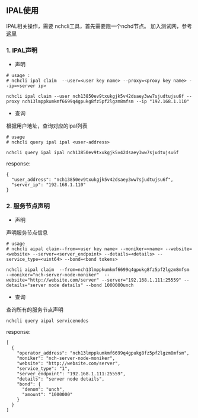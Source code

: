 ## IPAL使用

IPAL相关操作，需要 nchcli工具，首先需要跑一个nchd节点。 加入测试网，参考[这里](how-to-join-alphanet.md)

### 1. IPAL声明

* 声明

```cassandraql
# usage :
# nchcli ipal claim  --user=<user key name> --proxy=<proxy key name> --ip=<server ip>

nchcli ipal claim --user nch13850ev9txukgjk5v42dsaey3ww7sjudtujsu6f --proxy nch13lmppkumkmf6699q4gpukg8fz5pf2lgzm8mfsm --ip "192.168.1.110"
```


* 查询

根据用户地址，查询对应的ipal列表

```cassandraql
# usage
# nchcli query ipal ipal <user-address>

nchcli query ipal ipal nch13850ev9txukgjk5v42dsaey3ww7sjudtujsu6f
```

response:
```
{
  "user_address": "nch13850ev9txukgjk5v42dsaey3ww7sjudtujsu6f",
  "server_ip": "192.168.1.110"
}

```

### 2. 服务节点声明

* 声明

声明服务节点信息
```cassandraql
# usage
# nchcli aipal claim--from=<user key name> --moniker=<name> --website=<website> --server=<server_endpoint> --details=<details> --service_type=<uint64> --bond=<bond tokens>

nchcli aipal claim  --from=nch13lmppkumkmf6699q4gpukg8fz5pf2lgzm8mfsm --moniker="nch-server-node-moniker"  --website="http://website.com/server" --server="192.168.1.111:25559" --details="server node details" --bond 1000000unch
```

* 查询

查询所有的服务节点声明
```cassandraql
nchcli query aipal servicenodes
```

response:
```cassandraql
[
  {
    "operator_address": "nch13lmppkumkmf6699q4gpukg8fz5pf2lgzm8mfsm",
    "moniker": "nch-server-node-moniker",
    "website": "http://website.com/server",
    "service_type": "1",
    "server_endpoint": "192.168.1.111:25559",
    "details": "server node details",
    "bond": {
      "denom": "unch",
      "amount": "1000000"
    }
  }
]
```
